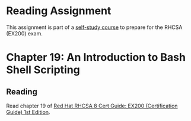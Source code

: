 # Reading Assignment
This assignment is part of a [self-study course](../README.md) to prepare for the RHCSA (EX200) exam.
# Chapter 19: An Introduction to Bash Shell Scripting

## Reading
Read chapter 19 of [Red Hat RHCSA 8 Cert Guide: EX200 (Certification Guide) 1st Edition](https://www.amazon.com/Red-RHCSA-Cert-Guide-Certification-dp-0135938139/dp/0135938139).
